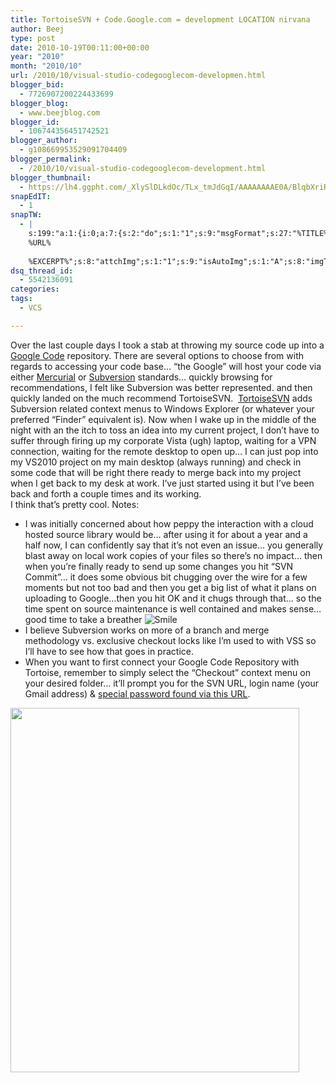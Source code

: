 ```yaml
---
title: TortoiseSVN + Code.Google.com = development LOCATION nirvana
author: Beej
type: post
date: 2010-10-19T00:11:00+00:00
year: "2010"
month: "2010/10"
url: /2010/10/visual-studio-codegooglecom-developmen.html
blogger_bid:
  - 7726907200224433699
blogger_blog:
  - www.beejblog.com
blogger_id:
  - 106744356451742521
blogger_author:
  - g108669953529091704409
blogger_permalink:
  - /2010/10/visual-studio-codegooglecom-development.html
blogger_thumbnail:
  - https://lh4.ggpht.com/_XlySlDLkdOc/TLx_tmJdGqI/AAAAAAAAE0A/BlqbXriRHJw/wlEmoticon-smile%5B2%5D.png?imgmax=800
snapEdIT:
  - 1
snapTW:
  - |
    s:199:"a:1:{i:0;a:7:{s:2:"do";s:1:"1";s:9:"msgFormat";s:27:"%TITLE%
    %URL%
    
    %EXCERPT%";s:8:"attchImg";s:1:"1";s:9:"isAutoImg";s:1:"A";s:8:"imgToUse";s:0:"";s:9:"isAutoURL";s:1:"A";s:8:"urlToUse";s:0:"";}}";
dsq_thread_id:
  - 5542136091
categories:
tags:
  - VCS

---
```

Over the last couple days I took a stab at throwing my source code up into a [Google Code][1] repository. There are several options to choose from with regards to accessing your code base… “the Google” will host your code via either <a href="https://en.wikipedia.org/wiki/Mercurial" target="_blank">Mercurial</a> or <a href="https://en.wikipedia.org/wiki/Apache_Subversion" target="_blank">Subversion</a> standards… quickly browsing for recommendations, I felt like Subversion was better represented. and then quickly landed on the much recommend TortoiseSVN.&#160; <a href="https://TortoiseSVN" target="_blank">TortoiseSVN</a> adds Subversion related context menus to Windows Explorer (or whatever your preferred “Finder” equivalent is). Now when I wake up in the middle of the night with an the itch to toss an idea into my current project, I don’t have to suffer through firing up my corporate Vista (ugh) laptop, waiting for a VPN connection, waiting for the remote desktop to open up… I can just pop into my VS2010 project on my main desktop (always running) and check in some code that will be right there ready to merge back into my project when I get back to my desk at work. I’ve just started using it but I’ve been back and forth a couple times and its working.   
I think that’s pretty cool. Notes:

  * I was initially concerned about how peppy the interaction with a cloud hosted source library would be… after using it for about a year and a half now, I can confidently say that it’s not even an issue… you generally blast away on local work copies of your files so there’s no impact… then when you’re finally ready to send up some changes you hit “SVN Commit”… it does some obvious bit chugging over the wire for a few moments but not too bad and then you get a big list of what it plans on uploading to Google…then you hit OK and it chugs through that… so the time spent on source maintenance is well contained and makes sense… good time to take a breather  <img style="border-bottom-style: none; border-left-style: none; border-top-style: none; border-right-style: none" class="wlEmoticon wlEmoticon-smile" alt="Smile" src="https://lh4.ggpht.com/_XlySlDLkdOc/TLx_tmJdGqI/AAAAAAAAE0A/BlqbXriRHJw/wlEmoticon-smile%5B2%5D.png?imgmax=800" />
  * I believe Subversion works on more of a branch and merge methodology vs. exclusive checkout locks like I’m used to with VSS so I’ll have to see how that goes in practice. 
  * When you want to first connect your Google Code Repository with Tortoise, remember to simply select the “Checkout” context menu on your desired folder… it’ll prompt you for the SVN URL, login name (your Gmail address) & <a href="https://code.google.com/hosting/settings" target="_blank">special password found via this URL</a>. 

<img style="border-right-width: 0px; border-top-width: 0px; border-bottom-width: 0px; border-left-width: 0px" src="https://lh4.ggpht.com/_XlySlDLkdOc/TLx_uzu47KI/AAAAAAAAE0I/WJzXOdy_tu0/image%5B17%5D.png?imgmax=800" width="462" height="583" />

 [1]: https://code.google.com/p/itraacv2/source/browse/#svn/trunk